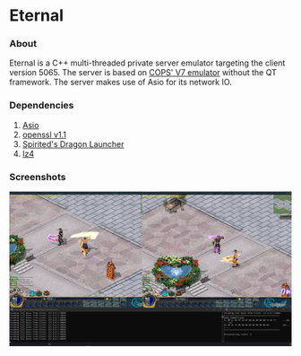 # Eternal

### About
Eternal is a C++ multi-threaded private server emulator targeting the client version 5065. The server is based on [COPS' V7 emulator](https://gitlab.com/conquer-online/servers/cops-v7-emulator) without the QT framework. The server makes use of Asio for its network IO.

### Dependencies

 1. [Asio](https://think-async.com/Asio/)
 2. [openssl v1.1](https://www.openssl.org/)
 3. [Spirited's Dragon Launcher](https://spirited.io/project/dragon/)
 4. [lz4](https://github.com/lz4/lz4)

### Screenshots
![](./screenshots/eternal_multiplayer.PNG?raw=true "")